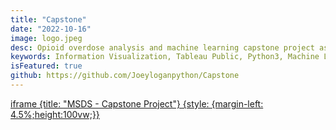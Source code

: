```yaml
---
title: "Capstone"
date: "2022-10-16"
image: logo.jpeg
desc: Opioid overdose analysis and machine learning capstone project as part of MSDS at Drexel University.
keywords: Information Visualization, Tableau Public, Python3, Machine Learning.
isFeatured: true
github: https://github.com/Joeyloganpython/Capstone
---
```


[iframe {title: "MSDS - Capstone Project"} {style: {margin-left: 4.5%;height:100vw;}}](https://joeyloganpython.github.io/Capstone/)

